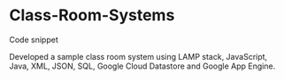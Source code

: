 # Class-Room-Systems

Code snippet 

Developed a sample class room system using LAMP stack, JavaScript, Java, XML, JSON, SQL, Google Cloud Datastore and Google App Engine.
